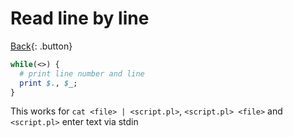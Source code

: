 # Read line by line

[Back](./perl.md){: .button}

```pl
while(<>) {
  # print line number and line
  print $., $_;
}
```

This works for `cat <file> | <script.pl>`, `<script.pl> <file>` and `<script.pl>` enter text via stdin 
